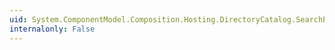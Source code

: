 ```yaml
---
uid: System.ComponentModel.Composition.Hosting.DirectoryCatalog.SearchPattern
internalonly: False
---
```

